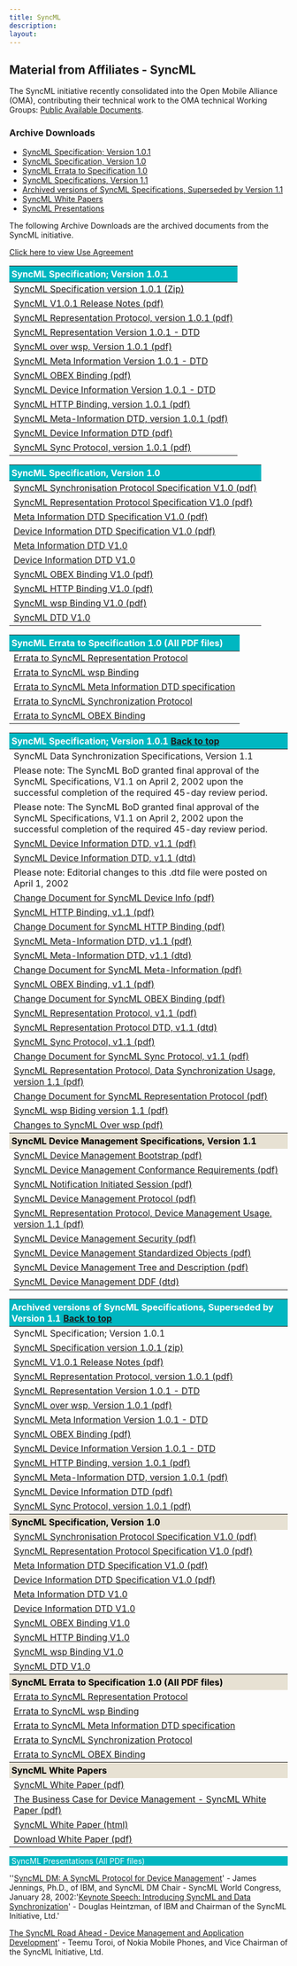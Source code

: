 ```yaml
---
title: SyncML
description:
layout: 
---
```

## Material from Affiliates - SyncML

The SyncML initiative recently consolidated into the Open Mobile Alliance (OMA), contributing their technical work to the OMA technical Working Groups: [Public Available Documents](/specifications/search/public-docs).

### Archive Downloads

- [SyncML Specification; Version 1.0.1](#V101)
- [SyncML Specification, Version 1.0](#SV10)
- [SyncML Errata to Specification 1.0](#EV10)
- [SyncML Specifications, Version 1.1](#V11)
- [Archived versions of SyncML Specifications, Superseded by Version 1.1](#ARCHV11)
- [SyncML White Papers](#WP)
- [SyncML Presentations](#PR)

The following Archive Downloads are the archived documents from the SyncML initiative.

[Click here to view Use Agreement](/omaspecworks/about/policies-terms/use-agreement)

<table>
    <thead>
        <tr>
            <th class="head">SyncML Specification; Version 1.0.1</th>
        </tr>
    </thead>
    <tbody>
        <tr>
            <td><a target="_blank" href="http://www.openmobilealliance.org/tech/affiliates/syncml/spec1-0-1.zip" title="By Clicking here you accept the use agreement">SyncML Specification version 1.0.1 (Zip)</a></td>
        </tr>
        <tr>
            <td><a target="_blank" href="http://www.openmobilealliance.org/tech/affiliates/syncml/v1-0-1release_notes.pdf" title="By Clicking here you accept the use agreement">SyncML V1.0.1 Release Notes (pdf)</a></td>
        </tr>
        <tr>
            <td><a target="_blank" href="http://www.openmobilealliance.org/tech/affiliates/syncml/syncml_represent_v101_20010615.pdf" title="By Clicking here you accept the use agreement">SyncML Representation Protocol, version 1.0.1 (pdf)</a></td>
        </tr>
        <tr>
            <td><a target="_blank" href="http://www.openmobilealliance.org/tech/affiliates/syncml/syncml_represent_v101_20010615.dtd" title="By Clicking here you accept the use agreement">SyncML Representation Version 1.0.1 - DTD</a></td>
        </tr>
        <tr>
            <td><a target="_blank" href="http://www.openmobilealliance.org/tech/affiliates/syncml/syncml_wsp_v101_20010615.pdf" title="By Clicking here you accept the use agreement">SyncML over wsp, Version 1.0.1 (pdf)</a></td>
        </tr>
        <tr>
            <td><a target="_blank" href="http://www.openmobilealliance.org/tech/affiliates/syncml/syncml_metinf_v101_20010615.dtd" title="By Clicking here you accept the use agreement">SyncML Meta Information Version 1.0.1 - DTD</a></td>
        </tr>
        <tr>
            <td><a target="_blank" href="http://www.openmobilealliance.org/tech/affiliates/syncml/syncml_obex_v101_20010615.pdf" title="By Clicking here you accept the use agreement">SyncML OBEX Binding (pdf)</a></td>
        </tr>
        <tr>
            <td><a target="_blank" href="http://www.openmobilealliance.org/tech/affiliates/syncml/syncml_devinf_v101_20010615.dtd" title="By Clicking here you accept the use agreement">SyncML Device Information Version 1.0.1 - DTD</a></td>
        </tr>
        <tr>
            <td><a target="_blank" href="http://www.openmobilealliance.org/tech/affiliates/syncml/syncml_http_v101_20010615.pdf" title="By Clicking here you accept the use agreement">SyncML HTTP Binding, version 1.0.1 (pdf)</a></td>
        </tr>
        <tr>
            <td><a target="_blank" href="http://www.openmobilealliance.org/tech/affiliates/syncml/syncml_metinf_v101_20010615.pdf" title="By Clicking here you accept the use agreement">SyncML Meta-Information DTD, version 1.0.1 (pdf)</a></td>
        </tr>
        <tr>
            <td><a target="_blank" href="http://www.openmobilealliance.org/tech/affiliates/syncml/syncml_devinf_v101_20010615.pdf" title="By Clicking here you accept the use agreement">SyncML Device Information DTD (pdf)</a></td>
        </tr>
        <tr>
            <td><a target="_blank" href="http://www.openmobilealliance.org/tech/affiliates/syncml/syncml_protocol_v101_20010615.pdf" title="By Clicking here you accept the use agreement">SyncML Sync Protocol, version 1.0.1 (pdf)</a></td>
        </tr>
    </tbody>
</table>

<table class="bg-[#F5F2ED]">
    <thead>
        <tr>
            <th class="head">SyncML Specification, Version 1.0</th>
        </tr>
    </thead>
    <tbody>
        <tr>
            <td><a target="_blank" href="http://www.openmobilealliance.org/tech/affiliates/syncml/syncml_protocol_v10_20001207.pdf" title="By Clicking here you accept the use agreement">SyncML Synchronisation Protocol Specification V1.0 (pdf)</a></td>
        </tr>
        <tr>
            <td><a target="_blank" href="http://www.openmobilealliance.org/tech/affiliates/syncml/syncml_represent_v10_20001207.pdf" title="By Clicking here you accept the use agreement">SyncML Representation Protocol Specification V1.0 (pdf)</a></td>
        </tr>
        <tr>
            <td><a target="_blank" href="http://www.openmobilealliance.org/tech/affiliates/syncml/syncml_metinf_v10_20001207.pdf" title="By Clicking here you accept the use agreement">Meta Information DTD Specification V1.0 (pdf)</a></td>
        </tr>
        <tr>
            <td><a target="_blank" href="http://www.openmobilealliance.org/tech/affiliates/syncml/syncml_devinf_v10_20001207.pdf" title="By Clicking here you accept the use agreement">Device Information DTD Specification V1.0 (pdf)</a></td>
        </tr>
        <tr>
            <td><a target="_blank" href="http://www.openmobilealliance.org/tech/affiliates/syncml/syncml_metinf_v10_20001207.dtd" title="By Clicking here you accept the use agreement">Meta Information DTD V1.0</a></td>
        </tr>
        <tr>
            <td><a target="_blank" href="http://www.openmobilealliance.org/tech/affiliates/syncml/syncml_devinf_v10_20001217.dtd" title="By Clicking here you accept the use agreement">Device Information DTD V1.0</a></td>
        </tr>
        <tr>
            <td><a target="_blank" href="http://www.openmobilealliance.org/tech/affiliates/syncml/syncml_obex_v10_20001207.pdf" title="By Clicking here you accept the use agreement">SyncML OBEX Binding V1.0 (pdf)</a></td>
        </tr>
        <tr>
            <td><a target="_blank" href="http://www.openmobilealliance.org/tech/affiliates/syncml/syncml_http_v10_20001207.pdf" title="By Clicking here you accept the use agreement">SyncML HTTP Binding V1.0 (pdf)</a></td>
        </tr>
        <tr>
            <td><a target="_blank" href="http://www.openmobilealliance.org/tech/affiliates/syncml/syncml_wsp_v10_20001207.pdf" title="By Clicking here you accept the use agreement">SyncML wsp Binding V1.0 (pdf)</a></td>
        </tr>
        <tr>
            <td><a target="_blank" href="http://www.openmobilealliance.org/tech/affiliates/syncml/syncml_represent_v10_20001207.dtd" title="By Clicking here you accept the use agreement">SyncML DTD V1.0</a></td>
        </tr>
    </tbody>
</table>

<table>
    <thead>
        <tr>
            <th id="EV10" class="head">SyncML Errata to Specification 1.0 (All PDF files)</th>
        </tr>
    </thead>
    <tbody>
        <tr>
            <td><a target="_blank" href="http://www.openmobilealliance.org/tech/affiliates/syncml/Errata_to_SyncML_Representation_Protocol.pdf" title="By Clicking here you accept the use agreement">Errata to SyncML Representation Protocol</a></td>
        </tr>
        <tr>
            <td><a target="_blank" href="http://www.openmobilealliance.org/tech/affiliates/syncml/Errata_to_SyncML_wsp_Binding.pdf" title="By Clicking here you accept the use agreement">Errata to SyncML wsp Binding</a></td>
        </tr>
        <tr>
            <td><a target="_blank" href="http://www.openmobilealliance.org/tech/affiliates/syncml/Errata_to_SyncML_Meta_Information_DTD_specification.pdf" title="By Clicking here you accept the use agreement">Errata to SyncML Meta Information DTD specification</a></td>
        </tr>
        <tr>
            <td><a target="_blank" href="http://www.openmobilealliance.org/tech/affiliates/syncml/Errata_to_SyncML_Synchronization_Protocol.pdf" title="By Clicking here you accept the use agreement">Errata to SyncML Synchronization Protocol</a></td>
        </tr>
        <tr>
            <td><a target="_blank" href="http://www.openmobilealliance.org/tech/affiliates/syncml/Errata_to_SyncML_OBEX_Binding.pdf" title="By Clicking here you accept the use agreement">Errata to SyncML OBEX Binding</a></td>
        </tr>
    </tbody>
</table>

<table class="bg-[#F5F2ED]">
    <thead>
        <tr>
            <th id="V101" class="head">SyncML Specification; Version 1.0.1 <a href="#material-from-affiliates-syncml">Back to top</a></th>
        </tr>
    </thead>
    <tbody>
        <tr>
            <td class="dark:text-black">SyncML Data Synchronization Specifications, Version 1.1</td>
        </tr>
        <tr>
            <td class="dark:text-black">Please note: The SyncML BoD granted final approval of the SyncML Specifications, V1.1 on April 2, 2002 upon the successful completion of the required 45-day review period.</td>
        </tr>
        <tr>
            <td class="dark:text-black">Please note: The SyncML BoD granted final approval of the SyncML Specifications, V1.1 on April 2, 2002 upon the successful completion of the required 45-day review period.</td>
        </tr>
        <tr>
            <td><a target="_blank" href="http://www.openmobilealliance.org/tech/affiliates/syncml/syncml_devinf_v11_20020215.pdf" title="By Clicking here you accept the use agreement">SyncML Device Information DTD, v1.1 (pdf)</a></td>
        </tr>
        <tr>
            <td><a target="_blank" href="http://www.openmobilealliance.org/tech/affiliates/syncml/syncml_devinf_v11_20020215a.dtd" title="By Clicking here you accept the use agreement">SyncML Device Information DTD, v1.1 (dtd)</a></td>
        </tr>
        <tr>
            <td class="dark:text-black">Please note: Editorial changes to this .dtd file were posted on April 1, 2002</td>
        </tr>
        <tr>
            <td><a target="_blank" href="http://www.openmobilealliance.org/tech/affiliates/syncml/changes_for_syncml_devinf_v11_20020215.pdf" title="By Clicking here you accept the use agreement">Change Document for SyncML Device Info (pdf)</a></td>
        </tr>
        <tr>
            <td><a target="_blank" href="http://www.openmobilealliance.org/tech/affiliates/syncml/syncml_http_v11_20020215.pdf" title="By Clicking here you accept the use agreement">SyncML HTTP Binding, v1.1 (pdf)</a></td>
        </tr>
        <tr>
            <td><a target="_blank" href="http://www.openmobilealliance.org/tech/affiliates/syncml/changes_for_syncml_http_v11_20020215.pdf" title="By Clicking here you accept the use agreement">Change Document for SyncML HTTP Binding (pdf)</a></td>
        </tr>
        <tr>
            <td><a target="_blank" href="http://www.openmobilealliance.org/tech/affiliates/syncml/syncml_metinf_v11_20020215.pdf" title="By Clicking here you accept the use agreement">SyncML Meta-Information DTD, v1.1 (pdf)</a></td>
        </tr>
        <tr>
            <td><a target="_blank" href="http://www.openmobilealliance.org/tech/affiliates/syncml/syncml_metinf_v11_20020215.dtd" title="By Clicking here you accept the use agreement">SyncML Meta-Information DTD, v1.1 (dtd)</a></td>
        </tr>
        <tr>
            <td><a target="_blank" href="http://www.openmobilealliance.org/tech/affiliates/syncml/changes_for_syncml_metinf_v11_20020215.pdf" title="By Clicking here you accept the use agreement">Change Document for SyncML Meta-Information (pdf)</a></td>
        </tr>
        <tr>
            <td><a target="_blank" href="http://www.openmobilealliance.org/tech/affiliates/syncml/syncml_obex_v11_20020215.pdf" title="By Clicking here you accept the use agreement">SyncML OBEX Binding, v1.1 (pdf)</a></td>
        </tr>
        <tr>
            <td><a target="_blank" href="http://www.openmobilealliance.org/tech/affiliates/syncml/changes_for_syncml_obex_v11_20020215.pdf" title="By Clicking here you accept the use agreement">Change Document for SyncML OBEX Binding (pdf)</a></td>
        </tr>
        <tr>
            <td><a target="_blank" href="http://www.openmobilealliance.org/tech/affiliates/syncml/syncml_represent_v11_20020215.pdf" title="By Clicking here you accept the use agreement">SyncML Representation Protocol, v1.1 (pdf)</a></td>
        </tr>
        <tr>
            <td><a target="_blank" href="http://www.openmobilealliance.org/tech/affiliates/syncml/syncml_represent_v11_20020215.dtd" title="By Clicking here you accept the use agreement">SyncML Representation Protocol DTD, v1.1 (dtd)</a></td>
        </tr>
        <tr>
            <td><a target="_blank" href="http://www.openmobilealliance.org/tech/affiliates/syncml/syncml_sync_protocol_v11_20020215.pdf" title="By Clicking here you accept the use agreement">SyncML Sync Protocol, v1.1 (pdf)</a></td>
        </tr>
        <tr>
            <td><a target="_blank" href="http://www.openmobilealliance.org/tech/affiliates/syncml/changes_for_syncml_protocol_v11_20020215.pdf" title="By Clicking here you accept the use agreement">Change Document for SyncML Sync Protocol, v1.1 (pdf)</a></td>
        </tr>
        <tr>
            <td><a target="_blank" href="http://www.openmobilealliance.org/tech/affiliates/syncml/syncml_sync_represent_v11_20020215.pdf" title="By Clicking here you accept the use agreement">SyncML Representation Protocol, Data Synchronization Usage, version 1.1 (pdf)</a></td>
        </tr>
        <tr>
            <td><a target="_blank" href="http://www.openmobilealliance.org/tech/affiliates/syncml/changes_for_syncml_represent_v11_20020215.pdf" title="By Clicking here you accept the use agreement">Change Document for SyncML Representation Protocol (pdf)</a></td>
        </tr>
        <tr>
            <td><a target="_blank" href="http://www.openmobilealliance.org/tech/affiliates/syncml/syncml_wsp_v11_20020215.pdf" title="By Clicking here you accept the use agreement">SyncML wsp Biding version 1.1 (pdf)</a></td>
        </tr>
        <tr>
            <td><a target="_blank" href="http://www.openmobilealliance.org/tech/affiliates/syncml/changes_for_syncml_wsp_v11_20020215.pdf" title="By Clicking here you accept the use agreement">Changes to SyncML Over wsp (pdf)</a></td>
        </tr>
        <tr>
            <th id="V11" class="bhead">SyncML Device Management Specifications, Version 1.1</th>
        </tr>
        <tr>
            <td><a target="_blank" href="http://www.openmobilealliance.org/tech/affiliates/syncml/syncml_dm_boot_v11_20020215.pdf" title="By Clicking here you accept the use agreement">SyncML Device Management Bootstrap (pdf)</a></td>
        </tr>
        <tr>
            <td><a target="_blank" href="http://www.openmobilealliance.org/tech/affiliates/syncml/syncml_dm_conreqs_v11_20020215.pdf" title="By Clicking here you accept the use agreement">SyncML Device Management Conformance Requirements (pdf)</a></td>
        </tr>
        <tr>
            <td><a target="_blank" href="http://www.openmobilealliance.org/tech/affiliates/syncml/syncml_dm_notification_v11_20020215.pdf" title="By Clicking here you accept the use agreement">SyncML Notification Initiated Session (pdf)</a></td>
        </tr>
        <tr>
            <td><a target="_blank" href="http://www.openmobilealliance.org/tech/affiliates/syncml/syncml_dm_protocol_v11_20020215.pdf" title="By Clicking here you accept the use agreement">SyncML Device Management Protocol (pdf)</a></td>
        </tr>
        <tr>
            <td><a target="_blank" href="http://www.openmobilealliance.org/tech/affiliates/syncml/syncml_dm_represent_v11_20020215.pdf" title="By Clicking here you accept the use agreement">SyncML Representation Protocol, Device Management Usage, version 1.1 (pdf)</a></td>
        </tr>
        <tr>
            <td><a target="_blank" href="http://www.openmobilealliance.org/tech/affiliates/syncml/syncml_dm_sec_v11_20020215.pdf" title="By Clicking here you accept the use agreement">SyncML Device Management Security (pdf)</a></td>
        </tr>
        <tr>
            <td><a target="_blank" href="http://www.openmobilealliance.org/tech/affiliates/syncml/syncml_dm_std_obj_v11_20020215.pdf" title="By Clicking here you accept the use agreement">SyncML Device Management Standardized Objects (pdf)</a></td>
        </tr>
        <tr>
            <td><a target="_blank" href="http://www.openmobilealliance.org/tech/affiliates/syncml/syncml_dm_tnd_v11_20020215.pdf" title="By Clicking here you accept the use agreement">SyncML Device Management Tree and Description (pdf)</a></td>
        </tr>
        <tr>
            <td><a target="_blank" href="http://www.openmobilealliance.org/tech/affiliates/syncml/syncml_dm_ddf_v11_20020215.dtd" title="By Clicking here you accept the use agreement">SyncML Device Management DDF (dtd)</a></td>
        </tr>
    </tbody>
</table>

<table>
    <thead>
        <tr>
            <th id="ARCHV11" class="head">Archived versions of SyncML Specifications, Superseded by Version 1.1 <a href="#material-from-affiliates-syncml">Back to top</a></th>
        </tr>
    </thead>
    <tbody>
        <tr>
            <td>SyncML Specification; Version 1.0.1</td>
        </tr>
        <tr>
            <td><a target="_blank" href="http://www.openmobilealliance.org/tech/affiliates/syncml/spec1-0-1.zip" title="By Clicking here you accept the use agreement">SyncML Specification version 1.0.1 (zip)</a></td>
        </tr>
        <tr>
            <td><a target="_blank" href="http://www.openmobilealliance.org/tech/affiliates/syncml/v1-0-1release_notes.pdf" title="By Clicking here you accept the use agreement">SyncML V1.0.1 Release Notes (pdf)</a></td>
        </tr>
        <tr>
            <td><a target="_blank" href="http://www.openmobilealliance.org/tech/affiliates/syncml/syncml_represent_v101_20010615.pdf" title="By Clicking here you accept the use agreement">SyncML Representation Protocol, version 1.0.1 (pdf)</a></td>
        </tr>
        <tr>
            <td><a target="_blank" href="http://www.openmobilealliance.org/tech/affiliates/syncml/syncml_represent_v101_20010615.dtd" title="By Clicking here you accept the use agreement">SyncML Representation Version 1.0.1 - DTD</a></td>
        </tr>
        <tr>
            <td><a target="_blank" href="http://www.openmobilealliance.org/tech/affiliates/syncml/syncml_wsp_v101_20010615.pdf" title="By Clicking here you accept the use agreement">SyncML over wsp, Version 1.0.1 (pdf)</a></td>
        </tr>
        <tr>
            <td><a target="_blank" href="http://www.openmobilealliance.org/tech/affiliates/syncml/syncml_metinf_v101_20010615.dtd" title="By Clicking here you accept the use agreement">SyncML Meta Information Version 1.0.1 - DTD</a></td>
        </tr>
        <tr>
            <td><a target="_blank" href="http://www.openmobilealliance.org/tech/affiliates/syncml/syncml_obex_v101_20010615.pdf" title="By Clicking here you accept the use agreement">SyncML OBEX Binding (pdf)</a></td>
        </tr>
        <tr>
            <td><a target="_blank" href="http://www.openmobilealliance.org/tech/affiliates/syncml/syncml_devinf_v101_20010615.dtd" title="By Clicking here you accept the use agreement">SyncML Device Information Version 1.0.1 - DTD</a></td>
        </tr>
        <tr>
            <td><a target="_blank" href="http://www.openmobilealliance.org/tech/affiliates/syncml/syncml_http_v101_20010615.pdf" title="By Clicking here you accept the use agreement">SyncML HTTP Binding, version 1.0.1 (pdf)</a></td>
        </tr>
        <tr>
            <td><a target="_blank" href="http://www.openmobilealliance.org/tech/affiliates/syncml/syncml_metinf_v101_20010615.pdf" title="By Clicking here you accept the use agreement">SyncML Meta-Information DTD, version 1.0.1 (pdf)</a></td>
        </tr>
        <tr>
            <td><a target="_blank" href="http://www.openmobilealliance.org/tech/affiliates/syncml/syncml_devinf_v101_20010615.pdf" title="By Clicking here you accept the use agreement">SyncML Device Information DTD (pdf)</a></td>
        </tr>
        <tr>
            <td><a target="_blank" href="http://www.openmobilealliance.org/tech/affiliates/syncml/syncml_protocol_v101_20010615.pdf" title="By Clicking here you accept the use agreement">SyncML Sync Protocol, version 1.0.1 (pdf)</a></td>
        </tr>
        <tr>
            <th id="SV10" class="bhead">SyncML Specification, Version 1.0</th>
        </tr>
        <tr>
            <td><a target="_blank" href="http://www.openmobilealliance.org/tech/affiliates/syncml/syncml_protocol_v10_20001207.pdf" title="By Clicking here you accept the use agreement">SyncML Synchronisation Protocol Specification V1.0 (pdf)</a></td>
        </tr>
        <tr>
            <td><a target="_blank" href="http://www.openmobilealliance.org/tech/affiliates/syncml/syncml_represent_v10_20001207.pdf" title="By Clicking here you accept the use agreement">SyncML Representation Protocol Specification V1.0 (pdf)</a></td>
        </tr>
        <tr>
            <td><a target="_blank" href="http://www.openmobilealliance.org/tech/affiliates/syncml/syncml_metinf_v10_20001207.pdf" title="By Clicking here you accept the use agreement">Meta Information DTD Specification V1.0 (pdf)</a></td>
        </tr>
        <tr>
            <td><a target="_blank" href="http://www.openmobilealliance.org/tech/affiliates/syncml/syncml_devinf_v10_20001207.pdf" title="By Clicking here you accept the use agreement">Device Information DTD Specification V1.0 (pdf)</a></td>
        </tr>
        <tr>
            <td><a target="_blank" href="http://www.openmobilealliance.org/tech/affiliates/syncml/syncml_metinf_v10_20001207.dtd" title="By Clicking here you accept the use agreement">Meta Information DTD V1.0</a></td>
        </tr>
        <tr>
            <td><a target="_blank" href="http://www.openmobilealliance.org/tech/affiliates/syncml/syncml_devinf_v10_20001207.dtd" title="By Clicking here you accept the use agreement">Device Information DTD V1.0</a></td>
        </tr>
        <tr>
            <td><a target="_blank" href="http://www.openmobilealliance.org/tech/affiliates/syncml/syncml_obex_v10_20001207.pdf" title="By Clicking here you accept the use agreement">SyncML OBEX Binding V1.0</a></td>
        </tr>
        <tr>
            <td><a target="_blank" href="http://www.openmobilealliance.org/tech/affiliates/syncml/syncml_http_v10_20001207.pdf" title="By Clicking here you accept the use agreement">SyncML HTTP Binding V1.0</a></td>
        </tr>
        <tr>
            <td><a target="_blank" href="http://www.openmobilealliance.org/tech/affiliates/syncml/syncml_wsp_v10_20001207.pdf" title="By Clicking here you accept the use agreement">SyncML wsp Binding V1.0</a></td>
        </tr>
        <tr>
            <td><a target="_blank" href="http://www.openmobilealliance.org/tech/affiliates/syncml/syncml_represent_v10_20001207.dtd" title="By Clicking here you accept the use agreement">SyncML DTD V1.0</a></td>
        </tr>
        <tr>
            <th class="bhead">SyncML Errata to Specification 1.0 (All PDF files)</th>
        </tr>
        <tr>
            <td><a target="_blank" href="http://www.openmobilealliance.org/tech/affiliates/syncml/Errata_to_SyncML_Representation_Protocol.pdf" title="By Clicking here you accept the use agreement">Errata to SyncML Representation Protocol</a></td>
        </tr>
        <tr>
            <td><a target="_blank" href="http://www.openmobilealliance.org/tech/affiliates/syncml/Errata_to_SyncML_wsp_Binding.pdf" title="By Clicking here you accept the use agreement">Errata to SyncML wsp Binding</a></td>
        </tr>
        <tr>
            <td><a target="_blank" href="http://www.openmobilealliance.org/tech/affiliates/syncml/Errata_to_SyncML_Meta_Information_DTD_specification.pdf" title="By Clicking here you accept the use agreement">Errata to SyncML Meta Information DTD specification</a></td>
        </tr>
        <tr>
            <td><a target="_blank" href="http://www.openmobilealliance.org/tech/affiliates/syncml/Errata_to_SyncML_Synchronization_Protocol.pdf" title="By Clicking here you accept the use agreement">Errata to SyncML Synchronization Protocol</a></td>
        </tr>
        <tr>
            <td><a target="_blank" href="http://www.openmobilealliance.org/tech/affiliates/syncml/Errata_to_SyncML_OBEX_Binding.pdf" title="By Clicking here you accept the use agreement">Errata to SyncML OBEX Binding</a></td>
        </tr>
        <tr>
            <th id="WP" class="bhead">SyncML White Papers</th>
        </tr>
        <tr>
            <td><a target="_blank" href="http://www.openmobilealliance.org/tech/affiliates/syncml/whitepaper.pdf" title="By Clicking here you accept the use agreement">SyncML White Paper (pdf)</a></td>
        </tr>
        <tr>
            <td><a target="_blank" href="http://www.openmobilealliance.org/tech/affiliates/syncml/syncml_devman_business_cases_whppr.pdf" title="By Clicking here you accept the use agreement">The Business Case for Device Management - SyncML White Paper (pdf)</a></td>
        </tr>
        <tr>
            <td><a href="https://www.openmobilealliance.org/tech/affiliates/syncml/syncml_whitepaper.html" title="By Clicking here you accept the use agreement">SyncML White Paper (html)</a></td>
        </tr>
        <tr>
            <td><a target="_blank" href="http://www.openmobilealliance.org/tech/affiliates/syncml/whitepaper.pdf" title="By Clicking here you accept the use agreement">Download White Paper (pdf)</a></td>
        </tr>
    </tbody>
</table>     

<div class="head" id="PR">SyncML Presentations (All PDF files)</div>

''<a target="_blank" href="http://www.openmobilealliance.org/tech/affiliates/syncml/syncmldm_28jan02_james_jennings.pdf" title="By Clicking here you accept the use agreement">SyncML DM: A SyncML Protocol for Device Management</a>' - James Jennings, Ph.D., of IBM, and SyncML DM Chair - SyncML World Congress, January 28, 2002:'<a target="_blank" href="http://www.openmobilealliance.org/tech/affiliates/syncml/introducing_syncml_29jan02_douglas_heintzman.pdf" title="By Clicking here you accept the use agreement">Keynote Speech: Introducing SyncML and Data Synchronization</a>' - Douglas Heintzman, of IBM and Chairman of the SyncML Initiative, Ltd.'<a target="_blank" href="http://www.openmobilealliance.org/tech/affiliates/syncml/syncml_roadmap_30jan02_teemu_toroi.pdf" title="By Clicking here you accept the use agreement">

The SyncML Road Ahead - Device Management and Application Development</a>' - Teemu Toroi, of Nokia Mobile Phones, and Vice Chairman of the SyncML Initiative, Ltd.

<style scoped>

.light a {
    text-decoration: none;
    color: theme('colors.oma-blue.300');
}

.head {
    background-color: #00B7C1;
    padding-left: 4px;
    color: white;
    text-align: left;
}

.dark .head {
    background-color: #00B7C1;
    padding-left: 4px;
    color: white;
    text-align: left;
}

.bhead {
    background-color: #E7E1D3;
    padding-left: 4px;
    color: black;
    text-align: left;
}

.dark .bhead {
    background-color: #E7E1D3;
    padding-left: 4px;
    color: black;
    text-align: left;
}

</style>